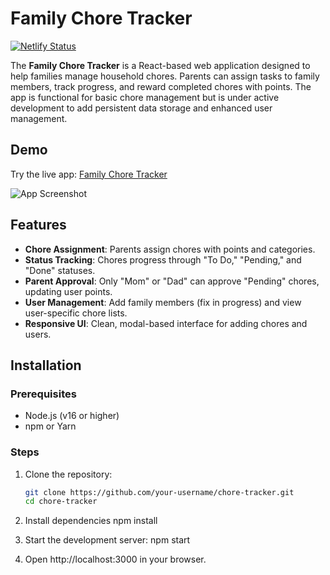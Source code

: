 # Family Chore Tracker

[![Netlify Status](https://api.netlify.com/api/v1/badges/your-site-id/deploy-status)](https://app.netlify.com/sites/your-site/deploys)

The **Family Chore Tracker** is a React-based web application designed to help families manage household chores. Parents can assign tasks to family members, track progress, and reward completed chores with points. The app is functional for basic chore management but is under active development to add persistent data storage and enhanced user management.

## Demo

Try the live app: [Family Chore Tracker](https://chore-tracker.netlify.app)

![App Screenshot](./screenshots/chore-tracker.png)

## Features

- **Chore Assignment**: Parents assign chores with points and categories.
- **Status Tracking**: Chores progress through "To Do," "Pending," and "Done" statuses.
- **Parent Approval**: Only "Mom" or "Dad" can approve "Pending" chores, updating user points.
- **User Management**: Add family members (fix in progress) and view user-specific chore lists.
- **Responsive UI**: Clean, modal-based interface for adding chores and users.

## Installation

### Prerequisites

- Node.js (v16 or higher)
- npm or Yarn

### Steps

1. Clone the repository:

   ```bash
   git clone https://github.com/your-username/chore-tracker.git
   cd chore-tracker
   ```

2. Install dependencies
   npm install

3. Start the development server:
   npm start

4. Open http://localhost:3000 in your browser.
